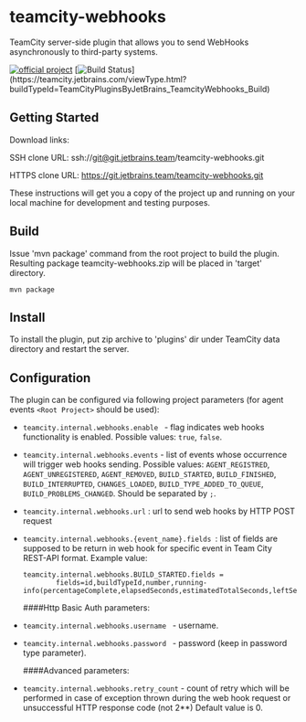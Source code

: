 # teamcity-webhooks

TeamCity server-side plugin that allows you to send WebHooks asynchronously to third-party systems.

[![official project](http://jb.gg/badges/official.svg)](https://confluence.jetbrains.com/display/ALL/JetBrains+on+GitHub)
[![Build Status](https://teamcity.jetbrains.com/app/rest/builds/buildType:(id:TeamCityPluginsByJetBrains_TeamcityWebhooks_Build)/statusIcon.svg)](https://teamcity.jetbrains.com/viewType.html?buildTypeId=TeamCityPluginsByJetBrains_TeamcityWebhooks_Build)

## Getting Started

Download links:

SSH clone URL: ssh://git@git.jetbrains.team/teamcity-webhooks.git

HTTPS clone URL: https://git.jetbrains.team/teamcity-webhooks.git



These instructions will get you a copy of the project up and running on your local machine for development and testing purposes.

## Build

 Issue 'mvn package' command from the root project to build the plugin. Resulting package teamcity-webhooks.zip will be placed in 'target' directory. 

```
mvn package
```

## Install

 To install the plugin, put zip archive to 'plugins' dir under TeamCity data directory and restart the server. 

## Configuration

 The plugin can be configured via following project parameters (for agent events ```<Root Project>``` should be used):
 -  ```teamcity.internal.webhooks.enable ```   - flag indicates web hooks functionality is enabled.
        Possible values: ```true```, ```false```.
 -  ``` teamcity.internal.webhooks.events ``` - list of events whose occurrence will trigger web hooks sending.
        Possible values: ```AGENT_REGISTRED```, ```AGENT_UNREGISTERED```, ```AGENT_REMOVED```, ```BUILD_STARTED```, ```BUILD_FINISHED```, ```BUILD_INTERRUPTED```, ```CHANGES_LOADED```, ```BUILD_TYPE_ADDED_TO_QUEUE```, ```BUILD_PROBLEMS_CHANGED```. 
        Should be separated by ```;```.
 - ```teamcity.internal.webhooks.url``` : url to send web hooks by HTTP POST request
 - ```teamcity.internal.webhooks.{event_name}.fields ```: list of fields are supposed to be return in web hook for specific event in Team City REST-API format.
        Example value:  
       
       teamcity.internal.webhooks.BUILD_STARTED.fields =
               fields=id,buildTypeId,number,running-info(percentageComplete,elapsedSeconds,estimatedTotalSeconds,leftSeconds,currentStageText)
                       
   ####Http Basic Auth parameters:
 -  ```teamcity.internal.webhooks.username ``` - username.
 -  ```teamcity.internal.webhooks.password ``` - password (keep in password type parameter).
    
    ####Advanced parameters:
 - ```teamcity.internal.webhooks.retry_count``` - count of retry which will be performed in case of exception thrown during the web hook request or unsuccessful HTTP response code (not 2**)
        Default value is 0.
